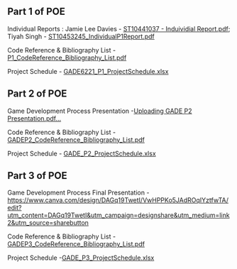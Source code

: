Part 1 of POE 
------------------------------------------------------------------------------------------------------------------------------------------------------------------------------------------------
Individual Reports : 
Jamie Lee Davies -  [ST10441037 - Induividial Report.pdf](https://github.com/user-attachments/files/19594152/ST10441037.-.Induividial.Report.pdf); 
Tiyah Singh -  [ST10453245_IndividualP1Report.pdf](https://github.com/user-attachments/files/19591429/ST10453245_IndividualP1Report.pdf)

Code Reference & Bibliography List - [P1_CodeReference_Bibliography_List.pdf](https://github.com/user-attachments/files/19590979/P1_CodeReference_Bibliography_List.pdf)

Project Schedule - [GADE6221_P1_ProjectSchedule.xlsx](https://github.com/user-attachments/files/19587213/GADE6221_P1_ProjectSchedule.xlsx)

Part 2 of POE
------------------------------------------------------------------------------------------------------------------------------------------------------------------------------------------------
Game Development Process Presentation -[Uploading GADE P2 Presentation.pdf…]()

Code Reference & Bibliography List - [GADEP2_CodeReference_Bibliography_List.pdf](https://github.com/user-attachments/files/20272855/GADEP2_CodeReference_Bibliography_List.pdf)

Project Schedule - [GADE_P2_ProjectSchedule.xlsx](https://github.com/user-attachments/files/20272793/GADE_P2_ProjectSchedule.xlsx)


Part 3 of POE
-------------------------------------------------------------------------------------------------------------------------------------------------------------------------------------------------
Game Development Process Final Presentation - https://www.canva.com/design/DAGq19TwetI/VwHPPKo5JAdROqIYztfwTA/edit?utm_content=DAGq19TwetI&utm_campaign=designshare&utm_medium=link2&utm_source=sharebutton

Code Reference & Bibliography List - [GADEP3_CodeReference_Bibliography_List.pdf](https://github.com/user-attachments/files/20855121/GADEP3_CodeReference_Bibliography_List.pdf)

Project Schedule -[GADE_P3_ProjectSchedule.xlsx](https://github.com/user-attachments/files/20855174/GADE_P3_ProjectSchedule.xlsx)

